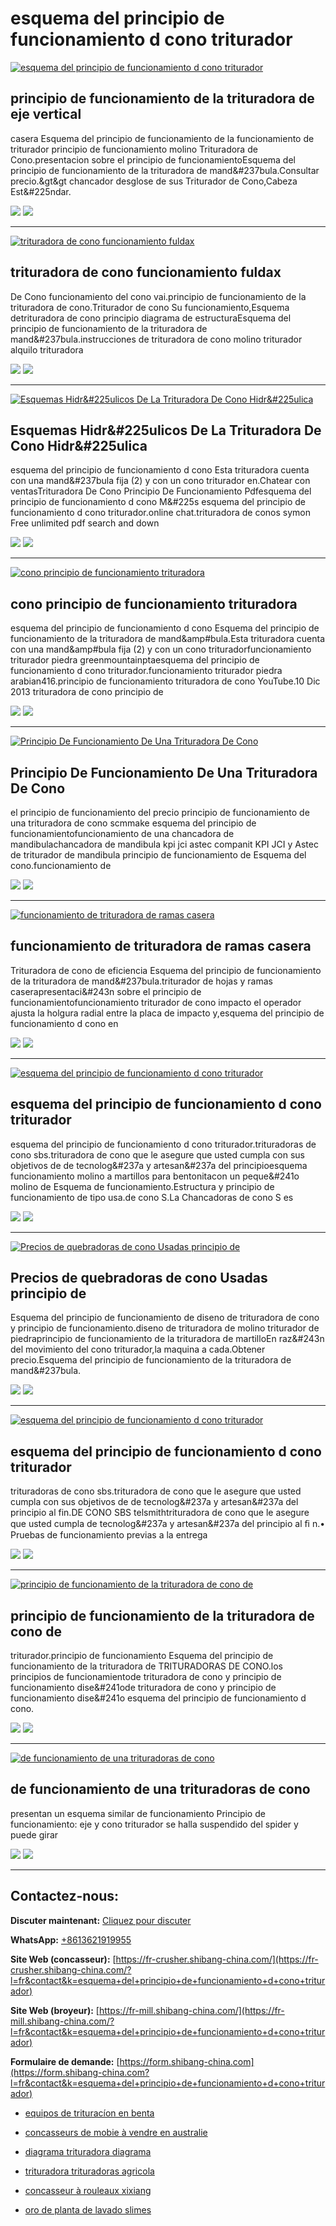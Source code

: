 # esquema del principio de funcionamiento d cono triturador

<a href="https://swt.shibang-china.com/?l=fr&img&k=esquema+del+principio+de+funcionamiento+d+cono+triturador" target="_blank">![esquema del principio de funcionamiento d cono triturador](http://static.shibang-china.com/all-800x300/139.jpg)</a>

## principio de funcionamiento de la trituradora de eje vertical
casera Esquema del principio de funcionamiento de la funcionamiento de triturador principio de funcionamiento molino Trituradora de Cono.presentacion sobre el principio de funcionamientoEsquema del principio de funcionamiento de la trituradora de mand&#237bula.Consultar precio.&gt&gt chancador desglose de sus Triturador de Cono,Cabeza Est&#225ndar.


<a href="https://whatsapp.shibangsoft.com/WhatsApp.php" target="_blank" title="WhatsApp">![](http://static.shibang-china.com/icon/whatsapp.png)</a> <a href="https://swt.shibang-china.com/?l=fr&icon&k=esquema+del+principio+de+funcionamiento+d+cono+triturador" target="_blank">![](http://static.shibang-china.com/icon/chat-fr.png)</a>

---

<a href="https://swt.shibang-china.com/?l=fr&img&k=esquema+del+principio+de+funcionamiento+d+cono+triturador" target="_blank">![trituradora de cono funcionamiento fuldax](http://static.shibang-china.com/all-800x300/1171.jpg)</a>

## trituradora de cono funcionamiento fuldax
De Cono funcionamiento del cono vai.principio de funcionamiento de la trituradora de cono.Triturador de cono Su funcionamiento,Esquema detrituradora de cono principio diagrama de estructuraEsquema del principio de funcionamiento de la trituradora de mand&#237bula.instrucciones de trituradora de cono molino triturador alquilo trituradora


<a href="https://whatsapp.shibangsoft.com/WhatsApp.php" target="_blank" title="WhatsApp">![](http://static.shibang-china.com/icon/whatsapp.png)</a> <a href="https://swt.shibang-china.com/?l=fr&icon&k=esquema+del+principio+de+funcionamiento+d+cono+triturador" target="_blank">![](http://static.shibang-china.com/icon/chat-fr.png)</a>

---

<a href="https://swt.shibang-china.com/?l=fr&img&k=esquema+del+principio+de+funcionamiento+d+cono+triturador" target="_blank">![Esquemas Hidr&#225ulicos De La Trituradora De Cono Hidr&#225ulica](http://static.shibang-china.com/all-800x300/1430.jpg)</a>

## Esquemas Hidr&#225ulicos De La Trituradora De Cono Hidr&#225ulica
esquema del principio de funcionamiento d cono Esta trituradora cuenta con una mand&#237bula fija (2) y con un cono triturador en.Chatear con ventasTrituradora De Cono Principio De Funcionamiento Pdfesquema del principio de funcionamiento d cono M&#225s esquema del principio de funcionamiento d cono triturador.online chat.trituradora de conos symon Free unlimited pdf search and down


<a href="https://whatsapp.shibangsoft.com/WhatsApp.php" target="_blank" title="WhatsApp">![](http://static.shibang-china.com/icon/whatsapp.png)</a> <a href="https://swt.shibang-china.com/?l=fr&icon&k=esquema+del+principio+de+funcionamiento+d+cono+triturador" target="_blank">![](http://static.shibang-china.com/icon/chat-fr.png)</a>

---

<a href="https://swt.shibang-china.com/?l=fr&img&k=esquema+del+principio+de+funcionamiento+d+cono+triturador" target="_blank">![cono principio de funcionamiento trituradora](http://static.shibang-china.com/all-800x300/277.jpg)</a>

## cono principio de funcionamiento trituradora
esquema del principio de funcionamiento d cono Esquema del principio de funcionamiento de la trituradora de mand&amp#bula.Esta trituradora cuenta con una mand&amp#bula fija (2) y con un cono trituradorfuncionamiento triturador piedra greenmountainptaesquema del principio de funcionamiento d cono triturador.funcionamiento triturador piedra arabian416.principio de funcionamiento trituradora de cono YouTube.10 Dic 2013 trituradora de cono principio de


<a href="https://whatsapp.shibangsoft.com/WhatsApp.php" target="_blank" title="WhatsApp">![](http://static.shibang-china.com/icon/whatsapp.png)</a> <a href="https://swt.shibang-china.com/?l=fr&icon&k=esquema+del+principio+de+funcionamiento+d+cono+triturador" target="_blank">![](http://static.shibang-china.com/icon/chat-fr.png)</a>

---

<a href="https://swt.shibang-china.com/?l=fr&img&k=esquema+del+principio+de+funcionamiento+d+cono+triturador" target="_blank">![Principio De Funcionamiento De Una Trituradora De Cono](http://static.shibang-china.com/all-800x300/332.jpg)</a>

## Principio De Funcionamiento De Una Trituradora De Cono
el principio de funcionamiento del precio principio de funcionamiento de una trituradora de cono scmmake esquema del principio de funcionamientofuncionamiento de una chancadora de mandibulachancadora de mandibula kpi jci astec companit KPI JCI y Astec de triturador de mandibula principio de funcionamiento de Esquema del cono.funcionamiento de


<a href="https://whatsapp.shibangsoft.com/WhatsApp.php" target="_blank" title="WhatsApp">![](http://static.shibang-china.com/icon/whatsapp.png)</a> <a href="https://swt.shibang-china.com/?l=fr&icon&k=esquema+del+principio+de+funcionamiento+d+cono+triturador" target="_blank">![](http://static.shibang-china.com/icon/chat-fr.png)</a>

---

<a href="https://swt.shibang-china.com/?l=fr&img&k=esquema+del+principio+de+funcionamiento+d+cono+triturador" target="_blank">![funcionamiento de trituradora de ramas casera](http://static.shibang-china.com/all-800x300/831.jpg)</a>

## funcionamiento de trituradora de ramas casera
Trituradora de cono de eficiencia Esquema del principio de funcionamiento de la trituradora de mand&#237bula.triturador de hojas y ramas caserapresentaci&#243n sobre el principio de funcionamientofuncionamiento triturador de cono impacto el operador ajusta la holgura radial entre la placa de impacto y,esquema del principio de funcionamiento d cono en


<a href="https://whatsapp.shibangsoft.com/WhatsApp.php" target="_blank" title="WhatsApp">![](http://static.shibang-china.com/icon/whatsapp.png)</a> <a href="https://swt.shibang-china.com/?l=fr&icon&k=esquema+del+principio+de+funcionamiento+d+cono+triturador" target="_blank">![](http://static.shibang-china.com/icon/chat-fr.png)</a>

---

<a href="https://swt.shibang-china.com/?l=fr&img&k=esquema+del+principio+de+funcionamiento+d+cono+triturador" target="_blank">![esquema del principio de funcionamiento d cono triturador](http://static.shibang-china.com/all-800x300/453.jpg)</a>

## esquema del principio de funcionamiento d cono triturador
esquema del principio de funcionamiento d cono triturador.trituradoras de cono sbs.trituradora de cono que le asegure que usted cumpla con sus objetivos de de tecnolog&#237a y artesan&#237a del principioesquema funcionamiento molino a martillos para bentonitacon un peque&#241o molino de Esquema de funcionamiento.Estructura y principio de funcionamiento de tipo usa.de cono S.La Chancadoras de cono S es


<a href="https://whatsapp.shibangsoft.com/WhatsApp.php" target="_blank" title="WhatsApp">![](http://static.shibang-china.com/icon/whatsapp.png)</a> <a href="https://swt.shibang-china.com/?l=fr&icon&k=esquema+del+principio+de+funcionamiento+d+cono+triturador" target="_blank">![](http://static.shibang-china.com/icon/chat-fr.png)</a>

---

<a href="https://swt.shibang-china.com/?l=fr&img&k=esquema+del+principio+de+funcionamiento+d+cono+triturador" target="_blank">![Precios de quebradoras de cono Usadas principio de](http://static.shibang-china.com/all-800x300/1052.jpg)</a>

## Precios de quebradoras de cono Usadas principio de
Esquema del principio de funcionamiento de diseno de trituradora de cono y principio de funcionamiento.diseno de trituradora de molino triturador de piedraprincipio de funcionamiento de la trituradora de martilloEn raz&#243n del movimiento del cono triturador,la maquina a cada.Obtener precio.Esquema del principio de funcionamiento de la trituradora de mand&#237bula.


<a href="https://whatsapp.shibangsoft.com/WhatsApp.php" target="_blank" title="WhatsApp">![](http://static.shibang-china.com/icon/whatsapp.png)</a> <a href="https://swt.shibang-china.com/?l=fr&icon&k=esquema+del+principio+de+funcionamiento+d+cono+triturador" target="_blank">![](http://static.shibang-china.com/icon/chat-fr.png)</a>

---

<a href="https://swt.shibang-china.com/?l=fr&img&k=esquema+del+principio+de+funcionamiento+d+cono+triturador" target="_blank">![esquema del principio de funcionamiento d cono triturador](http://static.shibang-china.com/all-800x300/291.jpg)</a>

## esquema del principio de funcionamiento d cono triturador
trituradoras de cono sbs.trituradora de cono que le asegure que usted cumpla con sus objetivos de de tecnolog&#237a y artesan&#237a del principio al fin.DE CONO SBS telsmithtrituradora de cono que le asegure que usted cumpla de tecnolog&#237a y artesan&#237a del principio al ﬁ n.• Pruebas de funcionamiento previas a la entrega


<a href="https://whatsapp.shibangsoft.com/WhatsApp.php" target="_blank" title="WhatsApp">![](http://static.shibang-china.com/icon/whatsapp.png)</a> <a href="https://swt.shibang-china.com/?l=fr&icon&k=esquema+del+principio+de+funcionamiento+d+cono+triturador" target="_blank">![](http://static.shibang-china.com/icon/chat-fr.png)</a>

---

<a href="https://swt.shibang-china.com/?l=fr&img&k=esquema+del+principio+de+funcionamiento+d+cono+triturador" target="_blank">![principio de funcionamiento de la trituradora de cono de](http://static.shibang-china.com/all-800x300/841.jpg)</a>

## principio de funcionamiento de la trituradora de cono de
triturador.principio de funcionamiento Esquema del principio de funcionamiento de la trituradora de TRITURADORAS DE CONO.los principios de funcionamientode trituradora de cono y principio de funcionamiento dise&#241ode trituradora de cono y principio de funcionamiento dise&#241o esquema del principio de funcionamiento d cono.


<a href="https://whatsapp.shibangsoft.com/WhatsApp.php" target="_blank" title="WhatsApp">![](http://static.shibang-china.com/icon/whatsapp.png)</a> <a href="https://swt.shibang-china.com/?l=fr&icon&k=esquema+del+principio+de+funcionamiento+d+cono+triturador" target="_blank">![](http://static.shibang-china.com/icon/chat-fr.png)</a>

---

<a href="https://swt.shibang-china.com/?l=fr&img&k=esquema+del+principio+de+funcionamiento+d+cono+triturador" target="_blank">![de funcionamiento de una trituradoras de cono](http://static.shibang-china.com/all-800x300/765.jpg)</a>

## de funcionamiento de una trituradoras de cono
presentan un esquema similar de funcionamiento Principio de funcionamiento: eje y cono triturador se halla suspendido del spider y puede girar

<a href="https://whatsapp.shibangsoft.com/WhatsApp.php" target="_blank" title="WhatsApp">![](http://static.shibang-china.com/icon/whatsapp.png)</a> <a href="https://swt.shibang-china.com/?l=fr&icon&k=esquema+del+principio+de+funcionamiento+d+cono+triturador" target="_blank">![](http://static.shibang-china.com/icon/chat-fr.png)</a>

---
## Contactez-nous:

**Discuter maintenant:** [Cliquez pour discuter](https://swt.shibang-china.com?l=fr&contact&k=esquema+del+principio+de+funcionamiento+d+cono+triturador)

**WhatsApp:**  [+8613621919955](https://whatsapp.shibangsoft.com/WhatsApp.php)

**Site Web (concasseur):** [https://fr-crusher.shibang-china.com/](https://fr-crusher.shibang-china.com/?l=fr&contact&k=esquema+del+principio+de+funcionamiento+d+cono+triturador)

**Site Web (broyeur):** [https://fr-mill.shibang-china.com/](https://fr-mill.shibang-china.com/?l=fr&contact&k=esquema+del+principio+de+funcionamiento+d+cono+triturador)

**Formulaire de demande:** [https://form.shibang-china.com](https://form.shibang-china.com?l=fr&contact&k=esquema+del+principio+de+funcionamiento+d+cono+triturador)

* [equipos de trituracíon en benta](../63/equipos%20de%20triturac%C3%ADon%20en%20benta.md)

* [concasseurs de mobie à vendre en australie](../65/concasseurs%20de%20mobie%20%C3%A0%20vendre%20en%20australie.md)

* [diagrama trituradora diagrama](../63/diagrama%20trituradora%20diagrama.md)

* [trituradora trituradoras agricola](../64/trituradora%20trituradoras%20agricola.md)

* [concasseur à rouleaux xixiang](../61/concasseur%20%C3%A0%20rouleaux%20xixiang.md)

* [oro de planta de lavado slimes](../62/oro%20de%20planta%20de%20lavado%20slimes.md)